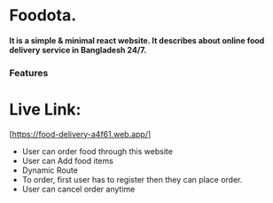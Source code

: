 # Foodota.

#### It is a simple & minimal react website. It describes about online food delivery service in Bangladesh 24/7.

### Features

# Live Link:
[https://food-delivery-a4f61.web.app/]

- User can order food through this website
- User can Add food items 
- Dynamic Route
- To order, first user has to register then they can place order. 
- User can cancel order anytime 